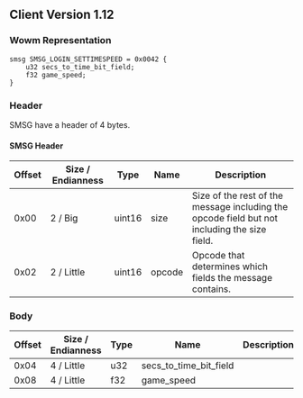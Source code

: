 ## Client Version 1.12

### Wowm Representation
```rust,ignore
smsg SMSG_LOGIN_SETTIMESPEED = 0x0042 {
    u32 secs_to_time_bit_field;    
    f32 game_speed;    
}

```
### Header
SMSG have a header of 4 bytes.

#### SMSG Header
| Offset | Size / Endianness | Type   | Name   | Description |
| ------ | ----------------- | ------ | ------ | ----------- |
| 0x00   | 2 / Big           | uint16 | size   | Size of the rest of the message including the opcode field but not including the size field.|
| 0x02   | 2 / Little        | uint16 | opcode | Opcode that determines which fields the message contains.|
### Body
| Offset | Size / Endianness | Type | Name | Description |
| ------ | ----------------- | ---- | ---- | ----------- |
| 0x04 | 4 / Little | u32 | secs_to_time_bit_field |  |
| 0x08 | 4 / Little | f32 | game_speed |  |
